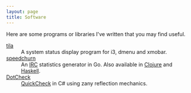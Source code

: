 ```yaml
---
layout: page
title: Software
---
```


Here are some programs or libraries I've written that you may find useful.

<dl>
    <dt><a href="http://github.com/ane/tila">tila</a></dt>
    <dd>A system status display program for i3, dmenu and xmobar.</dd>
    <dt><a href="http://github.com/ane/speedchurn">speedchurn</a></dt>
    <dd>An <a href="http://en.wikipedia.org/wiki/Internet_Relay_Chat">IRC</a> statistics generator in Go. Also available in <a href="http://github.com/ane/gneiss">Clojure</a> and <a href="http://github.com/ane/hisg">Haskell</a>.</dd>
    <dt><a href="http://github.com/ane/sharpcheck">DotCheck</a></dt>
    <dd><a href="https://en.wikipedia.org/wiki/QuickCheck">QuickCheck</a> in C# using zany reflection mechanics.</dd>
</dl>
